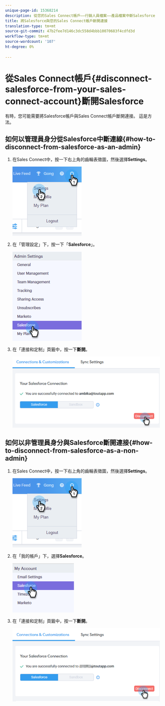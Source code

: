 ```yaml
---
unique-page-id: 15368214
description: 從您的Sales Connect帳戶——行銷人員檔案——產品檔案中斷Salesforce
title: 將Salesforce與您的Sales Connect帳戶斷開連接
translation-type: tm+mt
source-git-commit: 47b2fee7d146c3dc558d4bbb10070683f4cdfd3d
workflow-type: tm+mt
source-wordcount: '107'
ht-degree: 0%

---
```



# 從Sales Connect帳戶{#disconnect-salesforce-from-your-sales-connect-account}斷開Salesforce

有時，您可能需要將Salesforce帳戶與Sales Connect帳戶斷開連接。 這是方法。

## 如何以管理員身分從Salesforce中斷連線{#how-to-disconnect-from-salesforce-as-an-admin}

1. 在Sales Connect中，按一下右上角的齒輪表徵圖，然後選擇&#x200B;**Settings**。

   ![](assets/one-1.png)

1. 在「管理設定」下，按一下「**Salesforce**」。

   ![](assets/six-1.png)

1. 在「連接和定制」頁籤中，按一下&#x200B;**斷開**。

   ![](assets/seven-1.png)

## 如何以非管理員身分與Salesforce斷開連接{#how-to-disconnect-from-salesforce-as-a-non-admin}

1. 在Sales Connect中，按一下右上角的齒輪表徵圖，然後選擇&#x200B;**Settings**。

   ![](assets/one-1.png)

1. 在「我的帳戶」下，選擇&#x200B;**Salesforce**。

   ![](assets/two-1.png)

1. 在「連接和定制」頁籤中，按一下&#x200B;**斷開**。

   ![](assets/3333.png)

